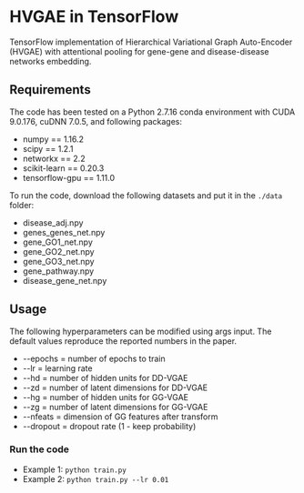 HVGAE in TensorFlow
===

TensorFlow implementation of Hierarchical Variational Graph Auto-Encoder (HVGAE) with attentional pooling for gene-gene and disease-disease networks embedding. 

## Requirements
The code has been tested on a Python 2.7.16 conda environment with CUDA 9.0.176, cuDNN 7.0.5, and following packages:

* numpy == 1.16.2
* scipy == 1.2.1
* networkx == 2.2
* scikit-learn == 0.20.3
* tensorflow-gpu == 1.11.0

To run the code, download the following datasets and put it in the ```./data``` folder:

* disease_adj.npy
* genes_genes_net.npy
* gene_GO1_net.npy
* gene_GO2_net.npy
* gene_GO3_net.npy
* gene_pathway.npy
* disease_gene_net.npy

## Usage
The following hyperparameters can be modified using args input. The default values reproduce the reported numbers in the paper.

* --epochs = number of epochs to train
* --lr = learning rate
* --hd = number of hidden units for DD-VGAE
* --zd = number of latent dimensions for DD-VGAE
* --hg = number of hidden units for GG-VGAE
* --zg = number of latent dimensions for GG-VGAE
* --nfeats = dimension of GG features after transform
* --dropout = dropout rate (1 - keep probability)

### Run the code
 * Example 1: ```python train.py```
 * Example 2: ```python train.py --lr 0.01```

